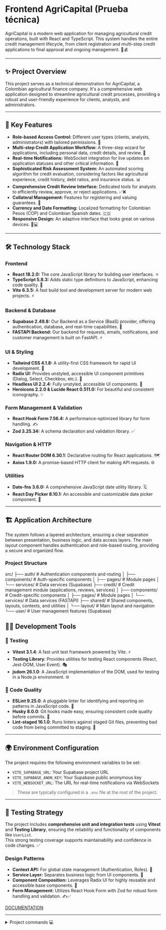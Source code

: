 # Frontend AgriCapital (Prueba técnica)

AgriCapital is a modern web application for managing agricultural credit operations, built with React and TypeScript. This system handles the entire credit management lifecycle, from client registration and multi-step credit applications to final approval and ongoing management. 🌾💰

---

## ✨ Project Overview

This project serves as a technical demonstration for AgriCapital, a Colombian agricultural finance company. It's a comprehensive web application designed to streamline agricultural credit processes, providing a robust and user-friendly experience for clients, analysts, and administrators.

---

## 🚀 Key Features

* **Role-based Access Control:** Different user types (clients, analysts, administrators) with tailored permissions. 🔑
* **Multi-step Credit Application Workflow:** A three-step wizard for applications, including personal data, credit details, and review. 📝
* **Real-time Notifications:** WebSocket integration for live updates on application statuses and other critical information. 🔔
* **Sophisticated Risk Assessment System:** An automated scoring algorithm for credit evaluation, considering factors like agricultural experience, credit history, debt ratios, and insurance status. 📊
* **Comprehensive Credit Review Interface:** Dedicated tools for analysts to efficiently review, approve, or reject applications. ✅❌
* **Collateral Management:** Features for registering and valuing guarantees. 🏦
* **Currency and Date Formatting:** Localized formatting for Colombian Pesos (COP) and Colombian Spanish dates. 🇨🇴
* **Responsive Design:** An adaptive interface that looks great on various devices. 📱💻

---

## 🛠️ Technology Stack

### Frontend

* **React 18.2.0:** The core JavaScript library for building user interfaces. ⚛️
* **TypeScript 5.8.3:** Adds static type definitions to JavaScript, enhancing code quality. 💙
* **Vite 6.3.5:** A fast build tool and development server for modern web projects. ⚡

### Backend & Database

* **Supabase 2.49.8:** Our Backend as a Service (BaaS) provider, offering authentication, database, and real-time capabilities. 📡
* **FASTAPI Backend:** Our backend for requests, emails, notifications, and customer management is built on FastAPI. ⚡

### UI & Styling

* **Tailwind CSS 4.1.8:** A utility-first CSS framework for rapid UI development. 🎨
* **Radix UI:** Provides unstyled, accessible UI component primitives (Dialog, Select, Checkbox, etc.). 🧩
* **Headless UI 2.2.4:** Fully unstyled, accessible UI components. 👤
* **Heroicons 2.2.0 & Lucide React 0.511.0:** For beautiful and consistent iconography. ✨

### Form Management & Validation

* **React Hook Form 7.56.4:** A performance-optimized library for form handling. ✍️
* **Zod 3.25.34:** A schema declaration and validation library. ✅

### Navigation & HTTP

* **React Router DOM 6.30.1:** Declarative routing for React applications. 🗺️
* **Axios 1.9.0:** A promise-based HTTP client for making API requests. 🌐

### Utilities

* **Date-fns 3.6.0:** A comprehensive JavaScript date utility library. 🗓️
* **React Day Picker 8.10.1:** An accessible and customizable date picker component. 📅

---

## 🏗️ Application Architecture

The system follows a layered architecture, ensuring a clear separation between presentation, business logic, and data access layers. The main layout component handles authentication and role-based routing, providing a secure and organized flow.

### Project Structure

src/
├── auth/            # Authentication components and routing
│   ├── components/  # Auth-specific components
│   ├── pages/       # Module pages
│   └── services/    # Data services (Supabase)
├── credit/          # Credit management module (applications, reviews, services)
│   ├── components/  # Credit-specific components
│   ├── pages/       # Module pages
│   └── services/    # Data services (FASTAPI)
├── shared/          # Shared components, layouts, contexts, and utilities
│   └── layout/      # Main layout and navigation
└── user/            # User management features (Supabase)

## 👨‍💻 Development Tools

### 🧪 Testing
- **Vitest 3.1.4**: A fast unit test framework powered by Vite. ⚡️  
- **Testing Library**: Provides utilities for testing React components (React, Jest-DOM, User Event). 🎭  
- **jsdom 26.1.0**: A JavaScript implementation of the DOM, used for testing in a Node.js environment. 🌐  

### 🧼 Code Quality
- **ESLint 9.25.0**: A pluggable linter for identifying and reporting on patterns in JavaScript code. 🧐  
- **Husky 8.0.0**: Git hooks made easy, ensuring consistent code quality before commits. 🐶  
- **Lint-staged 16.1.0**: Runs linters against staged Git files, preventing bad code from being committed to staging. 📝  

---

## 🌍 Environment Configuration

The project requires the following environment variables to be set:

- `VITE_SUPABASE_URL`: Your Supabase project URL  
- `VITE_SUPABASE_ANON_KEY`: Your Supabase public anonymous key  
- `VITE_WEBSOCKET_URL`: The URL for real-time notifications via WebSockets  

> These are typically configured in a `.env` file at the root of the project.

---

## 🧪 Testing Strategy

The project includes **comprehensive unit and integration tests** using **Vitest** and **Testing Library**, ensuring the reliability and functionality of components like `UserList`.  
This strong testing coverage supports maintainability and confidence in code changes. ✅


### Design Patterns

* **Context API:** For global state management (Authentication, Roles). 🔄
* **Service Layer:** Separates business logic from UI components. 🚦
* **Component Composition:** Leverages Radix UI for highly reusable and accessible base components. 🧱
* **Form Management:** Utilizes React Hook Form with Zod for robust form handling and validation. ✍️✅

[DOCUMENTATION](https://deepwiki.com/JhefersonCh/agricapital-pt-front)

---
<details>
<summary>Project commands 💻</summary>


```bash
npm run dev       # Arranca el servidor de desarrollo
npm run build     # Construye el proyecto para producción
npm run preview   # Previsualiza la build de producción
npm run lint      # Corre ESLint para revisar calidad de código
npm run test      # Ejecuta los tests (Vitest)
npm run test:watch # Ejecuta tests en modo watch (se actualizan al guardar)
npm run prepare   # Instala los hooks de Husky (git hooks)
